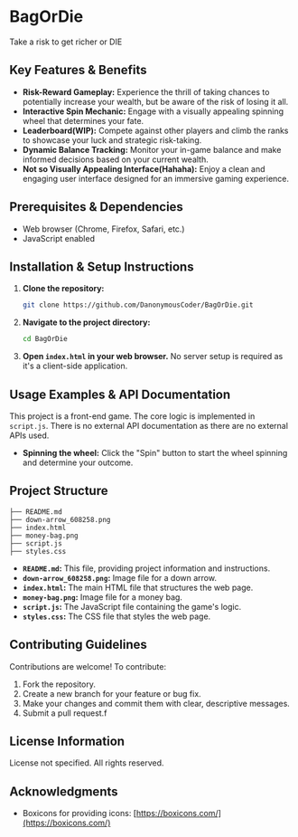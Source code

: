 # BagOrDie

Take a risk to get richer or DIE

## Key Features & Benefits

- **Risk-Reward Gameplay:** Experience the thrill of taking chances to potentially increase your wealth, but be aware of the risk of losing it all.
- **Interactive Spin Mechanic:** Engage with a visually appealing spinning wheel that determines your fate.
- **Leaderboard(WIP):** Compete against other players and climb the ranks to showcase your luck and strategic risk-taking.
- **Dynamic Balance Tracking:** Monitor your in-game balance and make informed decisions based on your current wealth.
- **Not so Visually Appealing Interface(Hahaha):** Enjoy a clean and engaging user interface designed for an immersive gaming experience.

## Prerequisites & Dependencies

- Web browser (Chrome, Firefox, Safari, etc.)
- JavaScript enabled

## Installation & Setup Instructions

1.  **Clone the repository:**
    ```bash
    git clone https://github.com/DanonymousCoder/BagOrDie.git
    ```

2.  **Navigate to the project directory:**
    ```bash
    cd BagOrDie
    ```

3.  **Open `index.html` in your web browser.** No server setup is required as it's a client-side application.

## Usage Examples & API Documentation

This project is a front-end game. The core logic is implemented in `script.js`.  There is no external API documentation as there are no external APIs used.

*   **Spinning the wheel:** Click the "Spin" button to start the wheel spinning and determine your outcome.

## Project Structure

```
├── README.md
├── down-arrow_608258.png
├── index.html
├── money-bag.png
├── script.js
├── styles.css
```

-   **`README.md`:** This file, providing project information and instructions.
-   **`down-arrow_608258.png`:** Image file for a down arrow.
-   **`index.html`:** The main HTML file that structures the web page.
-   **`money-bag.png`:** Image file for a money bag.
-   **`script.js`:** The JavaScript file containing the game's logic.
-   **`styles.css`:** The CSS file that styles the web page.


## Contributing Guidelines

Contributions are welcome! To contribute:

1.  Fork the repository.
2.  Create a new branch for your feature or bug fix.
3.  Make your changes and commit them with clear, descriptive messages.
4.  Submit a pull request.f
## License Information

License not specified. All rights reserved.

## Acknowledgments

-   Boxicons for providing icons: [https://boxicons.com/](https://boxicons.com/)